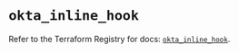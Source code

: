 # `okta_inline_hook`

Refer to the Terraform Registry for docs: [`okta_inline_hook`](https://registry.terraform.io/providers/okta/okta/4.13.0/docs/resources/inline_hook).
